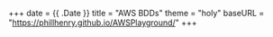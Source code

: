 +++
date = {{ .Date }}
title = "AWS BDDs"
theme        = "holy"
baseURL = "https://phillhenry.github.io/AWSPlayground/"
+++
